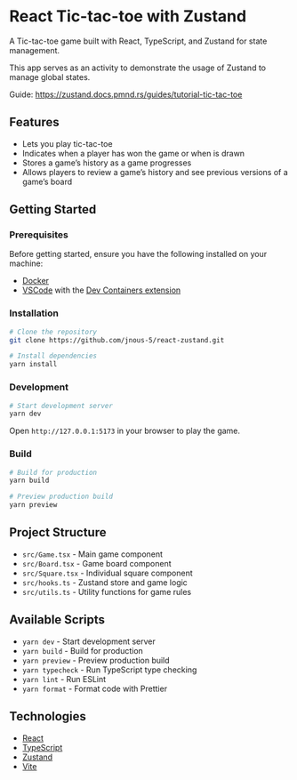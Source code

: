 # React Tic-tac-toe with Zustand

A Tic-tac-toe game built with React, TypeScript, and Zustand for state management.

This app serves as an activity to demonstrate the usage of Zustand to manage global states.

Guide: https://zustand.docs.pmnd.rs/guides/tutorial-tic-tac-toe

## Features

- Lets you play tic-tac-toe
- Indicates when a player has won the game or when is drawn
- Stores a game’s history as a game progresses
- Allows players to review a game’s history and see previous versions of a game’s board

## Getting Started

### Prerequisites

Before getting started, ensure you have the following installed on your machine:

- [Docker](https://www.docker.com/get-started)
- [VSCode](https://code.visualstudio.com/) with the [Dev Containers extension](https://marketplace.visualstudio.com/items?itemName=ms-vscode-remote.remote-containers)

### Installation

```sh
# Clone the repository
git clone https://github.com/jnous-5/react-zustand.git

# Install dependencies
yarn install
```

### Development

```sh
# Start development server
yarn dev
```

Open `http://127.0.0.1:5173` in your browser to play the game.

### Build

```sh
# Build for production
yarn build

# Preview production build
yarn preview
```

## Project Structure

- `src/Game.tsx` - Main game component
- `src/Board.tsx` - Game board component
- `src/Square.tsx` - Individual square component
- `src/hooks.ts` - Zustand store and game logic
- `src/utils.ts` - Utility functions for game rules

## Available Scripts

- `yarn dev` - Start development server
- `yarn build` - Build for production
- `yarn preview` - Preview production build
- `yarn typecheck` - Run TypeScript type checking
- `yarn lint` - Run ESLint
- `yarn format` - Format code with Prettier

## Technologies

- [React](https://react.dev/)
- [TypeScript](https://www.typescriptlang.org/)
- [Zustand](https://zustand-demo.pmnd.rs/)
- [Vite](https://vitejs.dev/)
